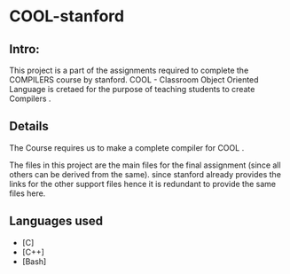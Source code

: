 # COOL-stanford
## Intro:
This project is a part of the assignments required to complete the COMPILERS course by stanford. COOL - Classroom Object Oriented Language is cretaed for the purpose of teaching students to create Compilers .


## Details
The Course requires us to make a complete compiler for COOL .

The files in this project are the main files for the final assignment (since all others can be derived from the same). since stanford already provides the links for the other support files hence it is redundant to provide the same files here.

## Languages used
* [C]
* [C++]
* [Bash]
